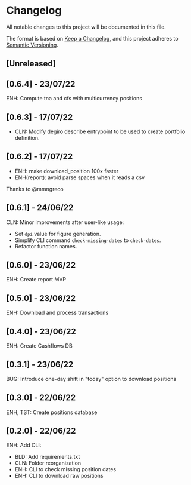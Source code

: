# Changelog
All notable changes to this project will be documented in this file.

The format is based on [Keep a Changelog](https://keepachangelog.com/en/1.0.0/),
and this project adheres to [Semantic Versioning](https://semver.org/spec/v2.0.0.html).

## [Unreleased]

## [0.6.4] - 23/07/22

ENH: Compute tna and cfs with multicurrency positions

## [0.6.3] - 17/07/22

- CLN: Modify degiro describe entrypoint to be used 
to create portfolio definition.

## [0.6.2] - 17/07/22

- ENH: make download_position 100x faster
- ENH(report): avoid parse spaces when it reads a csv

Thanks to @mmngreco

## [0.6.1] - 24/06/22

CLN: Minor improvements after user-like usage:
  - Set `dpi` value for figure generation.
  - Simplify CLI command `check-missing-dates` to `check-dates`.
  - Refactor function names.

## [0.6.0] - 23/06/22

ENH: Create report MVP

## [0.5.0] - 23/06/22

ENH: Download and process transactions

## [0.4.0] - 23/06/22

ENH: Create Cashflows DB

## [0.3.1] - 23/06/22

BUG: Introduce one-day shift in "today" option
to download positions

## [0.3.0] - 22/06/22

ENH, TST: Create positions database

## [0.2.0] - 22/06/22

ENH: Add CLI:
  - BLD: Add requirements.txt
  - CLN: Folder reorganization
  - ENH: CLI to check missing position dates
  - ENH: CLI to download raw positions
